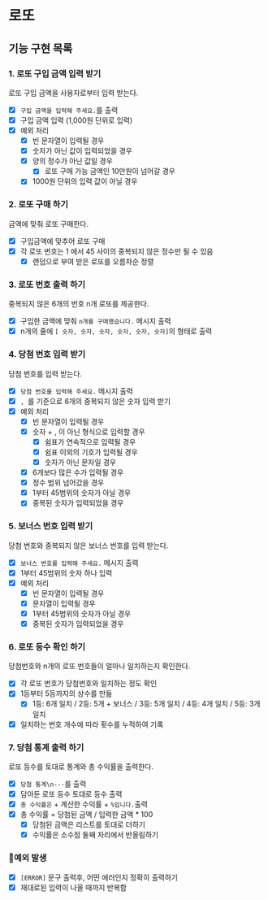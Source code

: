 # 로또

## 기능 구현 목록

### 1. 로또 구입 금액 입력 받기
로또 구입 금액을 사용자로부터 입력 받는다.

- [x] `구입 금액을 입력해 주세요.`를 출력
- [x] 구입 금액 입력 (1,000원 단위로 입력)
- [x] 예외 처리 
  - [x] 빈 문자열이 입력될 경우
  - [x] 숫자가 아닌 값이 입력되었을 경우
  - [x] 양의 정수가 아닌 값일 경우
    - [x] 로또 구매 가능 금액인 10만원이 넘어갈 경우
  - [x] 1000원 단위의 입력 값이 아닐 경우

### 2. 로또 구매 하기
금액에 맞춰 로또 구매한다.

- [x] 구입금액에 맞추어 로또 구매
- [x] 각 로또 번호는 1 에서 45 사이의 중복되지 않은 정수만 될 수 있음
  - [x] 랜덤으로 부여 받은 로또를 오름차순 정렬

### 3. 로또 번호 출력 하기
중복되지 않은 6개의 번호 n개 로또를 제공한다.

- [x] 구입한 금액에 맞춰 `n개를 구매했습니다.` 메시지 출력
- [x] n개의 줄에 `[ 숫자, 숫자, 숫자, 숫자, 숫자, 숫자]`의 형태로 출력

### 4. 당첨 번호 입력 받기
당첨 번호를 입력 받는다.

- [x] `당첨 번호를 입력해 주세요.` 메시지 출력
- [x] `, `를 기준으로 6개의 중복되지 않은 숫자 입력 받기
- [x] 예외 처리
  - [x] 빈 문자열이 입력될 경우
  - [x] 숫자 + , 이 아닌 형식으로 입력할 경우
    - [x] 쉼표가 연속적으로 입력될 경우
    - [x] 쉼표 이외의 기호가 입력될 경우
    - [x] 숫자가 아닌 문자일 경우
  - [x] 6개보다 많은 수가 입력될 경우
  - [x] 정수 범위 넘어갔을 경우
  - [x] 1부터 45범위의 숫자가 아닐 경우
  - [x] 중복된 숫자가 입력되었을 경우

### 5. 보너스 번호 입력 받기
당첨 번호와 중복되지 않은 보너스 번호를 입력 받는다.

- [x] `보너스 번호를 입력해 주세요.` 메시지 출력
- [x] 1부터 45범위의 숫자 하나 입력
- [x] 예외 처리
  - [x] 빈 문자열이 입력될 경우
  - [x] 문자열이 입력될 경우
  - [x] 1부터 45범위의 숫자가 아닐 경우
  - [x] 중복된 숫자가 입력되었을 경우

### 6. 로또 등수 확인 하기
당첨번호와 n개의 로또 번호들이 얼마나 일치하는지 확인한다.

- [x] 각 로또 번호가 당첨번호와 일치하는 정도 확인
- [x] 1등부터 5등까지의 상수를 만듦
  - [x] 1등: 6개 일치 / 2등: 5개 + 보너스 / 3등: 5개 일치 / 4등: 4개 일치 / 5등: 3개 일치
- [x] 일치하는 번호 개수에 따라 횟수를 누적하여 기록

### 7. 당첨 통계 출력 하기
로또 등수를 토대로 통계와 총 수익률을 출력한다.

- [x] `당첨 통계\n---`를 출력
- [x] 담아둔 로또 등수 토대로 등수 출력
- [x] `총 수익률은` + 계산한 수익률 + `%입니다.`출력
- [x] 총 수익률 = 당첨된 금액 / 입력한 금액 * 100
  - [x] 당첨된 금액은 리스트를 토대로 더하기
  - [x] 수익률은 소수점 둘째 자리에서 반올림하기

### 🚨예외 발생

- [x] `[ERROR]` 문구 출력후, 어떤 에러인지 정확히 출력하기
- [x] 재대로된 입력이 나올 때까지 반복함